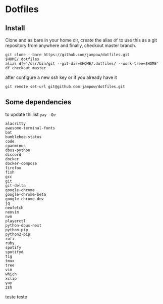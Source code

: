 # Dotfiles

## Install

Clone and as bare in your home dir, create the alias `df` to use this as a git
repository from anywhere and finally, checkout master branch.

```
git clone --bare https://github.com/jampow/dotfiles.git $HOME/.dotfiles
alias df='/usr/bin/git --git-dir=$HOME/.dotfiles/ --work-tree=$HOME'
df checkout master
```

after configure a new ssh key or if you already have it

```
git remote set-url git@github.com:jampow/dotfiles.git
```

## Some dependencies

to update thi list `yay -Qe`
```
alacritty
awesome-terminal-fonts
bat
bumblebee-status
code
cpanminus
dbus-python
discord
docker
docker-compose
firefox
fish
gcc
git
git-delta
google-chrome
google-chrome-beta
google-chrome-dev
jq
neofetch
neovim
nvm
playerctl
python-dbus-next
python-pip
python2-pip
rofi
ruby
spotify
spotifyd
tig
tmux
tree
vim
which
xclip
yay
zsh
```
teste
teste
